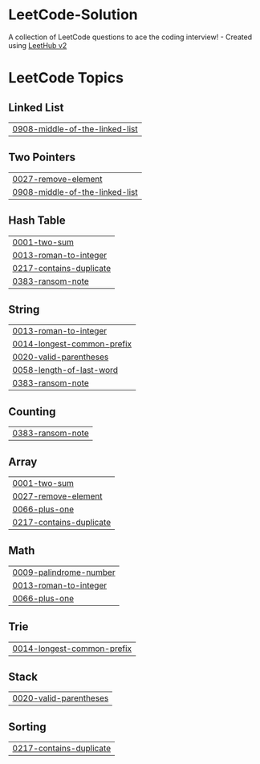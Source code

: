 # LeetCode-Solution
A collection of LeetCode questions to ace the coding interview! - Created using [LeetHub v2](https://github.com/arunbhardwaj/LeetHub-2.0)

<!---LeetCode Topics Start-->
# LeetCode Topics
## Linked List
|  |
| ------- |
| [0908-middle-of-the-linked-list](https://github.com/fiqnadzrii/LeetCode-Solution/tree/master/0908-middle-of-the-linked-list) |
## Two Pointers
|  |
| ------- |
| [0027-remove-element](https://github.com/fiqnadzrii/LeetCode-Solution/tree/master/0027-remove-element) |
| [0908-middle-of-the-linked-list](https://github.com/fiqnadzrii/LeetCode-Solution/tree/master/0908-middle-of-the-linked-list) |
## Hash Table
|  |
| ------- |
| [0001-two-sum](https://github.com/fiqnadzrii/LeetCode-Solution/tree/master/0001-two-sum) |
| [0013-roman-to-integer](https://github.com/fiqnadzrii/LeetCode-Solution/tree/master/0013-roman-to-integer) |
| [0217-contains-duplicate](https://github.com/fiqnadzrii/LeetCode-Solution/tree/master/0217-contains-duplicate) |
| [0383-ransom-note](https://github.com/fiqnadzrii/LeetCode-Solution/tree/master/0383-ransom-note) |
## String
|  |
| ------- |
| [0013-roman-to-integer](https://github.com/fiqnadzrii/LeetCode-Solution/tree/master/0013-roman-to-integer) |
| [0014-longest-common-prefix](https://github.com/fiqnadzrii/LeetCode-Solution/tree/master/0014-longest-common-prefix) |
| [0020-valid-parentheses](https://github.com/fiqnadzrii/LeetCode-Solution/tree/master/0020-valid-parentheses) |
| [0058-length-of-last-word](https://github.com/fiqnadzrii/LeetCode-Solution/tree/master/0058-length-of-last-word) |
| [0383-ransom-note](https://github.com/fiqnadzrii/LeetCode-Solution/tree/master/0383-ransom-note) |
## Counting
|  |
| ------- |
| [0383-ransom-note](https://github.com/fiqnadzrii/LeetCode-Solution/tree/master/0383-ransom-note) |
## Array
|  |
| ------- |
| [0001-two-sum](https://github.com/fiqnadzrii/LeetCode-Solution/tree/master/0001-two-sum) |
| [0027-remove-element](https://github.com/fiqnadzrii/LeetCode-Solution/tree/master/0027-remove-element) |
| [0066-plus-one](https://github.com/fiqnadzrii/LeetCode-Solution/tree/master/0066-plus-one) |
| [0217-contains-duplicate](https://github.com/fiqnadzrii/LeetCode-Solution/tree/master/0217-contains-duplicate) |
## Math
|  |
| ------- |
| [0009-palindrome-number](https://github.com/fiqnadzrii/LeetCode-Solution/tree/master/0009-palindrome-number) |
| [0013-roman-to-integer](https://github.com/fiqnadzrii/LeetCode-Solution/tree/master/0013-roman-to-integer) |
| [0066-plus-one](https://github.com/fiqnadzrii/LeetCode-Solution/tree/master/0066-plus-one) |
## Trie
|  |
| ------- |
| [0014-longest-common-prefix](https://github.com/fiqnadzrii/LeetCode-Solution/tree/master/0014-longest-common-prefix) |
## Stack
|  |
| ------- |
| [0020-valid-parentheses](https://github.com/fiqnadzrii/LeetCode-Solution/tree/master/0020-valid-parentheses) |
## Sorting
|  |
| ------- |
| [0217-contains-duplicate](https://github.com/fiqnadzrii/LeetCode-Solution/tree/master/0217-contains-duplicate) |
<!---LeetCode Topics End-->
